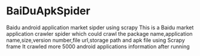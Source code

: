 # BaiDuApkSpider
Baidu android application market sipder using scrapy 
This is a Baidu market application crawler spider which could crawl the package name,application name,size,version number,file url,storage path and apk file using Scrapy frame
It crawled more 5000 android applications information after running
